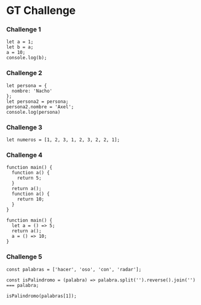 # GT Challenge

### Challenge 1

```
let a = 1;
let b = a;
a = 10;
console.log(b);
```

### Challenge 2

```
let persona = {
  nombre: 'Nacho'
};
let persona2 = persona;
persona2.nombre = 'Axel';
console.log(persona)
```

### Challenge 3

```
let numeros = [1, 2, 3, 1, 2, 3, 2, 2, 1];
```

### Challenge 4

```
function main() {
  function a() {
    return 5;
  }
  return a();
  function a() {
    return 10;
  }
}

function main() {
  let a = () => 5;
  return a();
  a = () => 10;
}
```

### Challenge 5

```
const palabras = ['hacer', 'oso', 'con', 'radar'];

const isPalindromo = (palabra) => palabra.split('').reverse().join('') === palabra;

isPalindromo(palabras[1]);
```
